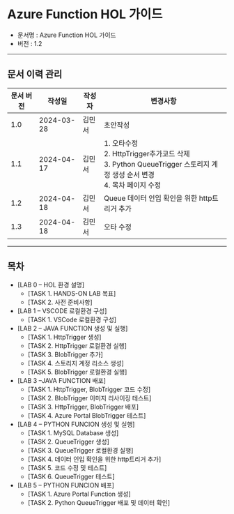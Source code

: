 # Azure Function HOL 가이드
- 문서명 : Azure Function HOL 가이드
- 버전 : 1.2
  
---

## 문서 이력 관리
문서 버전| 작성일      | 작성자 | 변경사항
--------| -----      | ------| -------
1.0     | 2024-03-28 | 김민서 | 초안작성
1.1     | 2024-04-17 | 김민서 | 1. 오타수정<br>2. HttpTrigger추가코드 삭제<br>3. Python QueueTrigger 스토리지 계정 생성 순서 변경<br>4. 목차 페이지 수정
1.2     | 2024-04-18 | 김민서 | Queue 데이터 인입 확인을 위한 http트리거 추가
1.3     | 2024-04-18 | 김민서 | 오타 수정

---

## 목차
- [LAB 0 – HOL 환경 설명]
    - [TASK 1.	HANDS-ON LAB 목표]
    - [TASK 2.	사전 준비사항]
- [LAB 1 – VSCODE 로컬환경 구성]
    - [TASK 1.	VSCode 로컬환경 구성]
- [LAB 2 – JAVA FUNCTION 생성 및 실행]
    - [TASK 1.	HttpTrigger 생성]
    - [TASK 2.	HttpTrigger 로컬환경 실행]
    - [TASK 3.	BlobTrigger 추가]
    - [TASK 4.	스토리지 계정 리소스 생성]
    - [TASK 5.	BlobTrigger 로컬환경 실행]
- [LAB 3 –JAVA FUNCTION 배포]
    - [TASK 1.	HttpTrigger, BlobTrigger 코드 수정]
    - [TASK 2.	BlobTrigger 이미지 리사이징 테스트]
    - [TASK 3.	HttpTrigger, BlobTrigger 배포]
    - [TASK 4.	Azure Portal BlobTrigger 테스트]
- [LAB 4 – PYTHON FUNCION 생성 및 실행]
    - [TASK 1.	MySQL Database 생성]
    - [TASK 2.	QueueTrigger 생성]
    - [TASK 3.	QueueTrigger 로컬환경 실행]
    - [TASK 4.	데이터 인입 확인을 위한 http트리거 추가]
    - [TASK 5.	코드 수정 및 테스트]
    - [TASK 6.	QueueTrigger 테스트]
- [LAB 5 – PYTHON FUNCION 배포]
    - [TASK 1.	Azure Portal Function 생성]
    - [TASK 2.	Python QueueTrigger 배포 및 데이터 확인]

